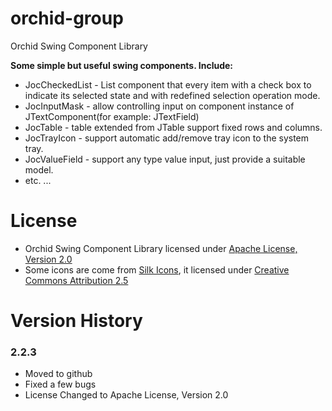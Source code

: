 # orchid-group
Orchid Swing Component Library

**Some simple but useful swing components. Include:**
* JocCheckedList - List component that every item with a check box to indicate its selected state and with redefined selection operation mode.
* JocInputMask - allow controlling input on component instance of JTextComponent(for example: JTextField)
* JocTable - table extended from JTable support fixed rows and columns.
* JocTrayIcon - support automatic add/remove tray icon to the system tray.
* JocValueField - support any type value input, just provide a suitable model.
* etc. ...

# License
* Orchid Swing Component Library licensed under [Apache License, Version 2.0](http://www.apache.org/licenses/LICENSE-2.0)
* Some icons are come from [Silk Icons](http://www.famfamfam.com/lab/icons/silk/), it licensed under [Creative Commons Attribution 2.5](http://creativecommons.org/licenses/by/2.5/)

# Version History
### 2.2.3
* Moved to github
* Fixed a few bugs
* License Changed to Apache License, Version 2.0
